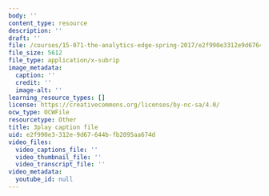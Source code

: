 ```yaml
---
body: ''
content_type: resource
description: ''
draft: ''
file: /courses/15-071-the-analytics-edge-spring-2017/e2f990e3312e9d67644bfb2095aa674d_NZbQZVMDeEc.srt
file_size: 5612
file_type: application/x-subrip
image_metadata:
  caption: ''
  credit: ''
  image-alt: ''
learning_resource_types: []
license: https://creativecommons.org/licenses/by-nc-sa/4.0/
ocw_type: OCWFile
resourcetype: Other
title: 3play caption file
uid: e2f990e3-312e-9d67-644b-fb2095aa674d
video_files:
  video_captions_file: ''
  video_thumbnail_file: ''
  video_transcript_file: ''
video_metadata:
  youtube_id: null
---
```

